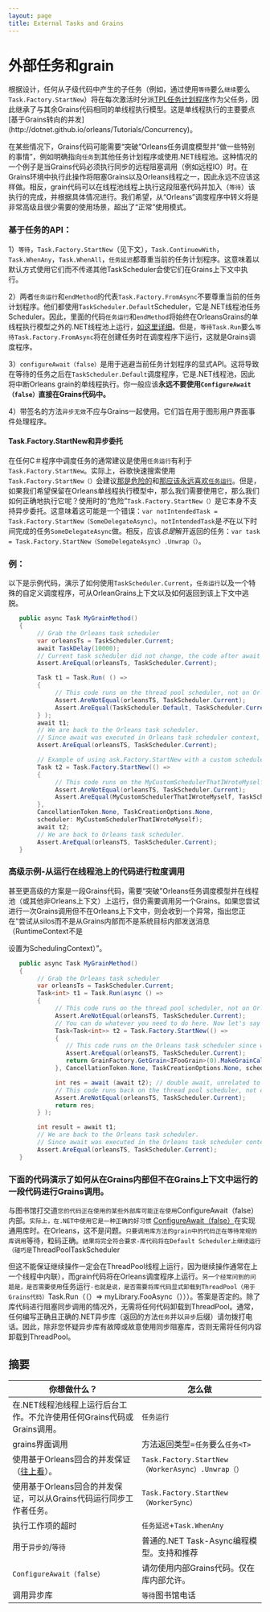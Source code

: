 ```yaml
---
layout: page
title: External Tasks and Grains
---
```


# 外部任务和grain

根据设计，任何从子级代码中产生的子任务（例如，通过使用`等待`要么`继续`要么`Task.Factory.StartNew`）将在每次激活时分派[TPL任务计划程序](https://msdn.microsoft.com/en-us/library/dd997402(v=vs.110).aspx)作为父任务，因此继承了与其余Grains代码相同的单线程执行模型。这是单线程执行的主要要点[基于Grains转向的并发](http://dotnet.github.io/orleans/Tutorials/Concurrency)。

在某些情况下，Grains代码可能需要“突破”Orleans任务调度模型并“做一些特别的事情”，例如明确指向`任务`到其他任务计划程序或使用.NET线程池。这种情况的一个例子是当Grains代码必须执行同步的远程阻塞调用（例如远程IO）时。在Grains环境中执行此操作将阻塞Grains以及Orleans线程之一，因此永远不应该这样做。相反，grain代码可以在线程池线程上执行这段阻塞代码并加入（`等待`）该执行的完成，并根据具体情况进行。我们希望，从“Orleans”调度程序中转义将是非常高级且很少需要的使用场景，超出了“正常”使用模式。

### 基于任务的API：

1）`等待`，`Task.Factory.StartNew`（见下文），`Task.ContinuewWith`，`Task.WhenAny`，`Task.WhenAll`，`任务延迟`都尊重当前的任务计划程序。这意味着以默认方式使用它们而不传递其他TaskScheduler会使它们在Grains上下文中执行。

2）两者`任务运行`和`endMethod`的代表`Task.Factory.FromAsync`不要尊重当前的任务计划程序。他们都使用`TaskScheduler.Default`Scheduler，它是.NET线程池任务Scheduler。因此，里面的代码`任务运行`和`endMethod`将始终在OrleansGrains的单线程执行模型之外的.NET线程池上运行，[如这里详细](http://blogs.msdn.com/b/pfxteam/archive/2011/10/24/10229468.aspx)。但是，`等待Task.Run`要么`等待Task.Factory.FromAsync`将在创建任务时在调度程序下运行，这就是Grains调度程序。

3）`configureAwait（false）`是用于逃避当前任务计划程序的显式API。这将导致在等待的任务之后在`TaskScheduler.Default`调度程序，它是.NET线程池，因此将中断Orleans grain的单线程执行。你一般应该**永远不要使用`ConfigureAwait（false）`直接在Grains代码中。**

4）带签名的方法`异步无效`不应与Grains一起使用。它们旨在用于图形用户界面事件处理程序。

#### Task.Factory.StartNew和异步委托

在任何C＃程序中调度任务的通常建议是使用`任务运行`有利于`Task.Factory.StartNew`。实际上，谷歌快速搜索使用`Task.Factory.StartNew（）`会建议[那是危险的](https://blog.stephencleary.com/2013/08/startnew-is-dangerous.html)和[那应该永远喜欢`任务运行`](https://devblogs.microsoft.com/pfxteam/task-run-vs-task-factory-startnew/)。但是，如果我们希望保留在Orleans单线程执行模型中，那么我们需要使用它，那么我们如何正确地执行它呢？使用时的“危险”`Task.Factory.StartNew（）`是它本身不支持异步委托。这意味着这可能是一个错误：`var notIntendedTask = Task.Factory.StartNew（SomeDelegateAsync）`。`notIntendedTask`是*不*在以下时间完成的任务`SomeDelegateAsync`做。相反，应该*总是*解开返回的任务：`var task = Task.Factory.StartNew（SomeDelegateAsync）.Unwrap（）`。

### 例：

以下是示例代码，演示了如何使用`TaskScheduler.Current`，`任务运行`以及一个特殊的自定义调度程序，可从OrleanGrains上下文以及如何返回到该上下文中逃脱。

```csharp
   public async Task MyGrainMethod()
   {
        // Grab the Orleans task scheduler
        var orleansTs = TaskScheduler.Current;
        await TaskDelay(10000);
        // Current task scheduler did not change, the code after await is still running in the same task scheduler.
        Assert.AreEqual(orleansTs, TaskScheduler.Current);

        Task t1 = Task.Run( () =>
        {
             // This code runs on the thread pool scheduler, not on Orleans task scheduler
             Assert.AreNotEqual(orleansTS, TaskScheduler.Current);
             Assert.AreEqual(TaskScheduler.Default, TaskScheduler.Current);
        } );
        await t1;
        // We are back to the Orleans task scheduler. 
        // Since await was executed in Orleans task scheduler context, we are now back to that context.
        Assert.AreEqual(orleansTS, TaskScheduler.Current);

        // Example of using ask.Factory.StartNew with a custom scheduler to escape from the Orleans scheduler
        Task t2 = Task.Factory.StartNew(() =>
        {
             // This code runs on the MyCustomSchedulerThatIWroteMyself scheduler, not on the Orleans task scheduler
             Assert.AreNotEqual(orleansTS, TaskScheduler.Current);
             Assert.AreEqual(MyCustomSchedulerThatIWroteMyself, TaskScheduler.Current);
        },
        CancellationToken.None, TaskCreationOptions.None,
        scheduler: MyCustomSchedulerThatIWroteMyself);
        await t2;
        // We are back to Orleans task scheduler.
        Assert.AreEqual(orleansTS, TaskScheduler.Current);
   }
```

### 高级示例-从运行在线程池上的代码进行粒度调用

甚至更高级的方案是一段Grains代码，需要“突破”Orleans任务调度模型并在线程池（或其他非Orleans上下文）上运行，但仍需要调用另一个Grains。如果您尝试进行一次Grains调用但不在Orleans上下文中，则会收到一个异常，指出您正在“尝试从silos而不是从Grains内部而不是系统目标内部发送消息（RuntimeContext不是

设置为SchedulingContext）”。

```csharp
   public async Task MyGrainMethod()
   {
        // Grab the Orleans task scheduler
        var orleansTs = TaskScheduler.Current;
        Task<int> t1 = Task.Run(async () =>
        {
             // This code runs on the thread pool scheduler, not on Orleans task scheduler
             Assert.AreNotEqual(orleansTS, TaskScheduler.Current);
             // You can do whatever you need to do here. Now let's say you need to make a grain call.
             Task<Task<int>> t2 = Task.Factory.StartNew(() =>
             {
                // This code runs on the Orleans task scheduler since we specified the scheduler: orleansTs.
                Assert.AreEqual(orleansTS, TaskScheduler.Current);
                return GrainFactory.GetGrain<IFooGrain>(0).MakeGrainCall();
             }, CancellationToken.None, TaskCreationOptions.None, scheduler: orleansTs);

             int res = await (await t2); // double await, unrelated to Orleans, just part of TPL APIs.
             // This code runs back on the thread pool scheduler, not on the Orleans task scheduler
             Assert.AreNotEqual(orleansTS, TaskScheduler.Current);
             return res;
        } );

        int result = await t1;
        // We are back to the Orleans task scheduler.
        // Since await was executed in the Orleans task scheduler context, we are now back to that context.
        Assert.AreEqual(orleansTS, TaskScheduler.Current);
   }
```

### 下面的代码演示了如何从在Grains内部但不在Grains上下文中运行的一段代码进行Grains调用。

与图书馆打交道`您的代码正在使用的某些外部库可能正在使用`ConfigureAwait（false）内部。`实际上，在.NET中使用它是一种正确的好习惯` [ConfigureAwait（false）](https://msdn.microsoft.com/en-us/magazine/jj991977.aspx)在实现通用库时。在Orleans，这不是问题。`只要调用库方法的grain中的代码正在等待常规的库调用`等待，粒码正确。`结果将完全符合要求-库代码将在Default Scheduler上继续运行（碰巧是`ThreadPoolTask​​Scheduler

但这不能保证继续操作一定会在ThreadPool线程上运行，因为继续操作通常在上一个线程中内联），而grain代码将在Orleans调度程序上运行。`另一个经常问到的问题是，是否需要使用`任务运行`-也就是说，是否需要将库代码显式卸载到ThreadPool（用于Grains代码）`Task.Run（（）=> myLibrary.FooAsync（）））。答案是否定的。除了库代码进行阻塞同步调用的情况外，无需将任何代码卸载到ThreadPool。通常，任何编写正确且正确的.NET异步库（返回的方法`任务`并以`异步`后缀）请勿拨打电话。因此，除非您怀疑异步库有故障或故意使用同步阻塞库，否则无需将任何内容卸载到ThreadPool。

## 摘要

| 你想做什么？ | 怎么做 |
| ------ | --- |
| 在.NET线程池线程上运行后台工作。不允许使用任何Grains代码或Grains调用。 | `任务运行` |
| grains界面调用 | 方法返回类型=`任务`要么`任务<T>` |
| 使用基于Orleans回合的并发保证（[往上看](#taskfactorystartnew-and-async-delegates)）。 | `Task.Factory.StartNew（WorkerAsync）.Unwrap（）` |
| 使用基于Orleans回合的并发保证，可以从Grains代码运行同步工作者任务。 | `Task.Factory.StartNew（WorkerSync）` |
| 执行工作项的超时 | `任务延迟`+`Task.WhenAny` |
| 用于`异步的`/`等待` | 普通的.NET Task-Async编程模型。支持和推荐 |
| `ConfigureAwait（false）` | 请勿使用内部Grains代码。仅在库内部允许。 |
| 调用异步库 | `等待`图书馆电话 |
